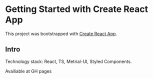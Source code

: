 # Getting Started with Create React App

This project was bootstrapped with [Create React App](https://github.com/facebook/create-react-app).

## Intro

Technology stack: React, TS, Metrial-UI, Styled Components.

Availiable at GH pages
